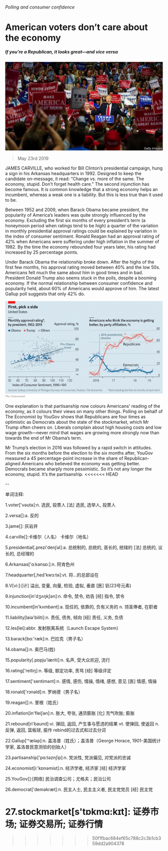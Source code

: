 ###### Polling and consumer confidence

# American voters don’t care about the economy 

##### If you’re a Republican, it looks great—and vice versa 

![image](images/20190525_usp510.jpg) 

> May 23rd 2019 

JAMES CARVILLE, who worked for Bill Clinton’s presidential campaign, hung a sign in his Arkansas headquarters in 1992. Designed to keep the candidate on-message, it read: “Change vs. more of the same. The economy, stupid. Don’t forget health care.” The second injunction has become famous. It is common knowledge that a strong economy helps an incumbent, whereas a weak one is a liability. But this is less true than it used to be. 

Between 1952 and 2009, when Barack Obama became president, the popularity of America’s leaders was quite strongly influenced by the economy. Excluding the first six months of every president’s term (a honeymoon period when ratings tend to be high) a quarter of the variation in monthly presidential approval ratings could be explained by variation in the index of consumer sentiment. Ronald Reagan had an approval rating of 42% when Americans were suffering under high inflation in the summer of 1982. By the time the economy rebounded four years later, his rating had increased by 25 percentage points. 

Under Barack Obama the relationship broke down. After the highs of the first few months, his approval rating moved between 40% and the low 50s. Americans felt much the same about him in good times and in bad. President Donald Trump also seems stuck in the polls, despite a booming economy. If the normal relationship between consumer confidence and popularity held, about 60% of Americans would approve of him. The latest Gallup poll suggests that only 42% do. 

![image](images/20190525_USC955.png) 

One explanation is that partisanship now colours Americans’ reading of the economy, as it colours their views on many other things. Polling on behalf of The Economist by YouGov shows that Republicans are four times as optimistic as Democrats about the state of the stockmarket, which Mr Trump often cheers on. Liberals complain about high housing costs and low wage growth—never mind that wages are growing more strongly now than towards the end of Mr Obama’s term. 

Mr Trump’s election in 2016 was followed by a rapid switch in attitudes. From the six months before the election to the six months after, YouGov measured a 45 percentage-point increase in the share of Republican-aligned Americans who believed the economy was getting better. Democrats became sharply more pessimistic. So it’s not any longer the economy, stupid. It’s the partisanship. 
<<<<<<< HEAD

-- 

 单词注释:

1.voter['vәutә]:n. 选民, 投票人 [法] 选民, 选举人, 投票人 

2.versa[]:a. 反的 

3.jame[]: 灰岩井 

4.carville[]:卡维尔（人名） 卡维尔（地名） 

5.presidential[.prezi'denʃәl]:a. 总统制的, 总统的, 首长的, 统辖的 [法] 总统的, 议长的, 总经理的 

6.Arkansas['ɑ:kәnsɒ:]:n. 阿肯色州 

7.headquarter[,hed'kwɔ:tә]:vt. 将...的总部设在 

8.V[vi:]:[计] 溢出, 变量, 向量, 检验, 虚拟, 垂直 [医] 钒(23号元素) 

9.injunction[in'dʒʌŋkʃәn]:n. 命令, 禁令, 劝告 [经] 指令, 禁令 

10.incumbent[in'kʌmbәnt]:a. 现任的, 依靠的, 负有义务的 n. 领圣俸者, 在职者 

11.liability[laiә'biliti]:n. 责任, 债务, 倾向 [经] 责任, 义务, 负债 

12.les[lei]:abbr. 发射脱离系统（Launch Escape System） 

13.barack[bɑ:'ræk]:n. 巴拉克（男子名） 

14.obama[]:n. 奥巴马(姓) 

15.popularity[.pɒpju'læriti]:n. 名声, 受大众欢迎, 流行 

16.rating['reitiŋ]:n. 等级, 额定功率, 责骂 [经] 等级评定 

17.sentiment['sentimәnt]:n. 感情, 感伤, 情操, 情绪, 感想, 意见 [医] 情感, 情操 

18.ronald['rɔnәld]:n. 罗纳德（男子名） 

19.reagan[]:n. 里根（姓氏） 

20.inflation[in'fleiʃәn]:n. 胀大, 夸张, 通货膨胀 [化] 充气吹胀; 膨胀 

21.rebound[ri'baund]:vi. 弹回, 返回, 产生事与愿违的结果 vt. 使弹回, 使返回 n. 反弹, 返回, 篮板球, 振作 rebind的过去式和过去分词 

22.Gallup['^ælәp]:n. 盖洛普（姓氏）；盖洛普（George Horace, 1901-美国统计学家, 盖洛普民意测验的创始人） 

23.partisanship['pɑ:tәznʃip]:n. 党派性, 党派偏见, 对党派的忠诚 

24.economist[i:'kɒnәmist]:n. 经济学者, 经济家 [经] 经济学家 

25.YouGov[]:[网络] 民治调查公司；尤格夫；民治公司 

26.democrat['demәkræt]:n. 民主人士, 民主主义者, 民主党党员 [经] 民主党 

27.stockmarket[s'tɒkmɑ:kɪt]: 证券市场; 证券交易所; 证券行情 
=======
>>>>>>> 50f1fbac684ef65c788c2c3b1cb359dd2a904378

